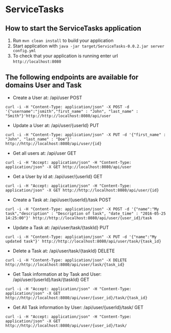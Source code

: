 # ServiceTasks

How to start the ServiceTasks application
---

1. Run `mvn clean install` to build your application
1. Start application with `java -jar target/ServiceTasks-0.0.2.jar server config.yml`
1. To check that your application is running enter url `http://localhost:8080`

The following endpoints are available for domains User and Task
---
- Create a User at: /api/user POST
```
curl -i -H "Content-Type: application/json" -X POST -d '{"username":"jsmith","first_name" : "John", "last_name" : "Smith"}'http://http://localhost:8080/api/user
```
- Update a User at: /api/user/{userId} PUT
```
curl -i -H "Content-Type: application/json" -X PUT -d '{"first_name" : "John", "last_name" : "Doe"}' http://http://localhost:8080/api/user/{id}
```

- Get all users at: /api/user GET
```
curl -i -H "Accept: application/json" -H "Content-Type: application/json" -X GET http://localhost:8080/api/user
```

- Get a User by id at: /api/user/{userId} GET
```
curl -i -H "Accept: application/json" -H "Content-Type: application/json" -X GET http://http://localhost:8080/api/user/{id}
```

- Create a Task at: /api/user/{userId}/task POST
```
curl -i -H "Content-Type: application/json" -X POST -d '{"name":"My task","description" : "Description of task", "date_time" : "2016-05-25 14:25:00"}' http://http://localhost:8080/api/user/{user_id}/task
```

- Update a Task at: /api/user/task/{taskId} PUT
```
curl -i -H "Content-Type: application/json" -X PUT -d '{"name":"My updated task"}' http://http://localhost:8080/api/user/task/{task_id}
```

- Delete a Task at: /api/user/task/{taskId} DELETE
```
curl -i -H "Content-Type: application/json" -X DELETE http://http://localhost:8080/api/user/task/{task_id}
```

- Get Task information at by Task and User: /api/user/{userId}/task/{taskId} GET
```
curl -i -H "Accept: application/json" -H "Content-Type: application/json" -X GET http://http://localhost:8080/api/user/{user_id}/task/{task_id}
```

- Get All Task information by User: /api/user/{userId}/task/ GET
```
curl -i -H "Accept: application/json" -H "Content-Type: application/json" -X GET http://http://localhost:8080/api/user/{user_id}/task/
```

